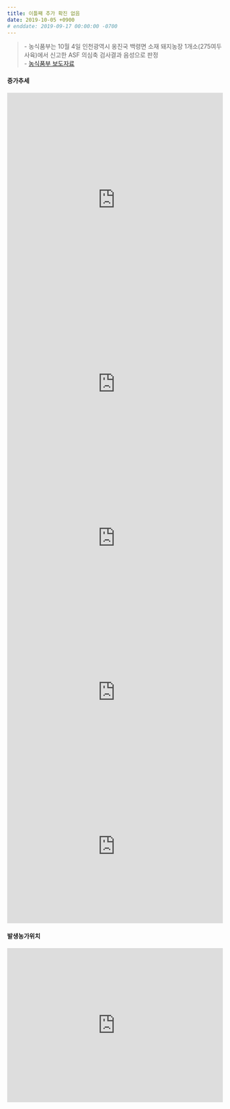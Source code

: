 ```yaml
---
title: 이틀째 추가 확진 없음
date: 2019-10-05 +0900
# enddate: 2019-09-17 00:00:00 -0700
---
```

> \- 농식품부는 10월 4일 인천광역시 옹진국 백령면 소재 돼지농장 1개소(275여두 사육)에서 신고한 ASF 의심축 검사결과 음성으로 판정  
> \- [농식품부 보도자료](http://www.mafra.go.kr/FMD-AI/2095/subview.do?enc=Zm5jdDF8QEB8JTJGYmJzJTJGRk1ELUFJJTJGMzU0JTJGMzIxNTgzJTJGYXJ0Y2xWaWV3LmRvJTNGYmJzQ2xTZXElM0QlMjZyZ3NFbmRkZVN0ciUzRCUyNmJic09wZW5XcmRTZXElM0QlMjZyZ3NCZ25kZVN0ciUzRCUyNnBhc3N3b3JkJTNEJTI2c3JjaENvbHVtbiUzRCUyNnJvdyUzRDEwJTI2aXNWaWV3TWluZSUzRGZhbHNlJTI2cGFnZSUzRDElMjZzcmNoV3JkJTNEJTI2)  

#### 증가추세  
<iframe width="100%" height="500" src="http://adatalab.net/asf-timeline/tables/191005-table1" frameborder="0" allow="accelerometer; autoplay; encrypted-media; gyroscope; picture-in-picture" allowfullscreen></iframe> 

<iframe width="100%" height="360" src="http://adatalab.net/asf-timeline/charts/191005-chart" frameborder="0" allow="accelerometer; autoplay; encrypted-media; gyroscope; picture-in-picture" allowfullscreen></iframe> 
<iframe width="100%" height="360" src="http://adatalab.net/asf-timeline/charts/191005-bar1" frameborder="0" allow="accelerometer; autoplay; encrypted-media; gyroscope; picture-in-picture" allowfullscreen></iframe>

<iframe width="100%" height="360" src="http://adatalab.net/asf-timeline/charts/191005-chart2" frameborder="0" allow="accelerometer; autoplay; encrypted-media; gyroscope; picture-in-picture" allowfullscreen></iframe>
<iframe width="100%" height="360" src="http://adatalab.net/asf-timeline/charts/191005-bar2" frameborder="0" allow="accelerometer; autoplay; encrypted-media; gyroscope; picture-in-picture" allowfullscreen></iframe>

#### 발생농가위치  
<iframe width="100%" height="360" src="http://adatalab.net/asf-timeline/charts/191005-map" frameborder="0" allow="accelerometer; autoplay; encrypted-media; gyroscope; picture-in-picture" allowfullscreen></iframe>
